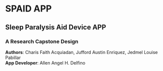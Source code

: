 # SPAID APP
## Sleep Paralysis Aid Device APP
### A Research Capstone Design

**Authors**: Charis Faith Acquiadan, Jufford Austin Enriquez, Jedmel Louise Pabillar  
**App Developer**: Allen Angel H. Delfino


